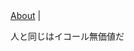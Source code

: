 <!DOCTYPE html><html><head><meta charSet="utf-8" class="next-head"/><link rel="preload" href="/_next/f1fa75f2-31bf-4b6c-9e72-b2e32134a0c7/page/post.js" as="script"/><link rel="preload" href="/_next/f1fa75f2-31bf-4b6c-9e72-b2e32134a0c7/page/_app.js" as="script"/><link rel="preload" href="/_next/f1fa75f2-31bf-4b6c-9e72-b2e32134a0c7/page/_error.js" as="script"/><link rel="preload" href="/_next/static/commons/main-4fd3a121c64608711d8c.js" as="script"/><meta charSet="utf-8"/><meta name="viewport" content="initial-scale=1.0, width=device-width"/><link rel="stylesheet" href="/_next/static/style.css"/></head><body><div id="__next"><main><a href="/about/">About</a> |<div><p>人と同じはイコール無価値だ</p>
</div><script src="/static/hoge.js"></script></main></div><div id="__next-error"></div><script>
          __NEXT_DATA__ = {"props":{"pageProps":{"post":{"title":"第四話 世界一周の旅","date":20180724,"category":"自転車","script":"hoge.js","bodyContent":"人と同じはイコール無価値だ","bodyHtml":"\u003cp\u003e人と同じはイコール無価値だ\u003c/p\u003e\n","preview":"人と同じはイコール無価値だ","dir":"json","base":"sample4.json","ext":".json","sourceBase":"sample4.md","sourceExt":".md"}}},"page":"/post","pathname":"/post","query":{"path":"sample4.json"},"buildId":"f1fa75f2-31bf-4b6c-9e72-b2e32134a0c7","assetPrefix":"","nextExport":true,"err":null,"chunks":[]}
          module={}
          __NEXT_LOADED_PAGES__ = []
          __NEXT_LOADED_CHUNKS__ = []

          __NEXT_REGISTER_PAGE = function (route, fn) {
            __NEXT_LOADED_PAGES__.push({ route: route, fn: fn })
          }

          __NEXT_REGISTER_CHUNK = function (chunkName, fn) {
            __NEXT_LOADED_CHUNKS__.push({ chunkName: chunkName, fn: fn })
          }

          false
        </script><script async="" id="__NEXT_PAGE__/post" src="/_next/f1fa75f2-31bf-4b6c-9e72-b2e32134a0c7/page/post.js"></script><script async="" id="__NEXT_PAGE__/_app" src="/_next/f1fa75f2-31bf-4b6c-9e72-b2e32134a0c7/page/_app.js"></script><script async="" id="__NEXT_PAGE__/_error" src="/_next/f1fa75f2-31bf-4b6c-9e72-b2e32134a0c7/page/_error.js"></script><script src="/_next/static/commons/main-4fd3a121c64608711d8c.js" async=""></script></body></html>